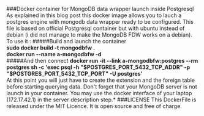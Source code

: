 ###Docker container for MongoDB data wrapper launch inside Postgresql
As explained in this blog post this docker image allows you to lauch a postgres engine with mongodb data wrapper ready to be configured. This file is based on official Postgresql container but with ubuntu instead of debian (i did not manage to make the MongoDB FDW works on a debian).     
To use it :
#####Build and launch the container    
**sudo docker build  -t mongodbfw .**    
**docker run --name a-mongodbfw -d <hash given by the build>**   
#####And then connect
**docker run -it --link a-mongodbfw:postgres --rm postgres sh -c 'exec psql -h "$POSTGRES_PORT_5432_TCP_ADDR" -p "$POSTGRES_PORT_5432_TCP_PORT" -U postgres'**    
At this point you will just have to create the extension and the foreign table before starting querying data. Don't forget that your MongoDB server is not launch in your container. You may use the docker interface of your laptop (172.17.42.1) in the server description step.*
###LICENSE
This DockerFile is released under the MIT Licence. It is open source and free of charge.